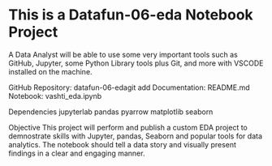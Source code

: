 # This is a Datafun-06-eda Notebook Project
A Data Analyst will be able to use  some very important tools such as GitHub, Jupyter, some Python Library tools plus Git, and more with VSCODE installed on the machine.

GitHub Repository: datafun-06-edagit add
Documentation: README.md
Notebook: vashti_eda.ipynb

Dependencies
jupyterlab
pandas
pyarrow
matplotlib
seaborn

Objective
This project will perform and publish a custom EDA project to demnostrate skills with Jupyter, pandas, Seaborn and popular tools for data analytics. The notebook should tell a data story and visually present findings in a clear and engaging manner.